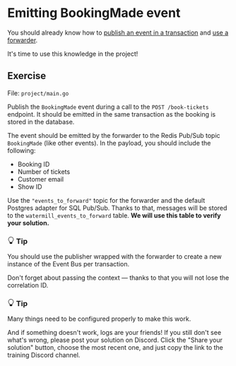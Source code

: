 # Emitting BookingMade event

You should already know how to [publish an event in a transaction](/trainings/go-event-driven/exercise/5b87e341-31cc-4b44-bc8b-5da40c8be069)
and [use a forwarder](/trainings/go-event-driven/exercise/6494e13f-eb2e-4aa7-986f-001faf3afd2e).

It's time to use this knowledge in the project!

## Exercise

File: `project/main.go`

Publish the `BookingMade` event during a call to the `POST /book-tickets` endpoint.
It should be emitted in the same transaction as the booking is stored in the database.

The event should be emitted by the forwarder to the Redis Pub/Sub topic `BookingMade` (like other events).
In the payload, you should include the following:
- Booking ID
- Number of tickets
- Customer email
- Show ID

Use the `"events_to_forward"` topic for the forwarder and the default Postgres adapter for SQL Pub/Sub.
Thanks to that, messages will be stored to the `watermill_events_to_forward` table.
**We will use this table to verify your solution.**


<div class="alert alert-dismissible bg-light-primary d-flex flex-column flex-sm-row p-7 mb-10">
    <div class="d-flex flex-column">
        <h3 class="mb-5 text-dark">
			<svg xmlns="http://www.w3.org/2000/svg" width="16" height="16" fill="currentColor" class="bi bi-lightbulb text-primary" viewBox="0 0 16 16">
			  <path d="M2 6a6 6 0 1 1 10.174 4.31c-.203.196-.359.4-.453.619l-.762 1.769A.5.5 0 0 1 10.5 13a.5.5 0 0 1 0 1 .5.5 0 0 1 0 1l-.224.447a1 1 0 0 1-.894.553H6.618a1 1 0 0 1-.894-.553L5.5 15a.5.5 0 0 1 0-1 .5.5 0 0 1 0-1 .5.5 0 0 1-.46-.302l-.761-1.77a1.964 1.964 0 0 0-.453-.618A5.984 5.984 0 0 1 2 6zm6-5a5 5 0 0 0-3.479 8.592c.263.254.514.564.676.941L5.83 12h4.342l.632-1.467c.162-.377.413-.687.676-.941A5 5 0 0 0 8 1z"/>
			</svg>
			Tip
		</h3>
        <span>

You should use the publisher wrapped with the forwarder to create a new instance of the Event Bus per transaction.

Don't forget about passing the context — thanks to that you will not lose the correlation ID.

</span>
	</div>
	</div>


<div class="alert alert-dismissible bg-light-primary d-flex flex-column flex-sm-row p-7 mb-10">
    <div class="d-flex flex-column">
        <h3 class="mb-5 text-dark">
			<svg xmlns="http://www.w3.org/2000/svg" width="16" height="16" fill="currentColor" class="bi bi-lightbulb text-primary" viewBox="0 0 16 16">
			  <path d="M2 6a6 6 0 1 1 10.174 4.31c-.203.196-.359.4-.453.619l-.762 1.769A.5.5 0 0 1 10.5 13a.5.5 0 0 1 0 1 .5.5 0 0 1 0 1l-.224.447a1 1 0 0 1-.894.553H6.618a1 1 0 0 1-.894-.553L5.5 15a.5.5 0 0 1 0-1 .5.5 0 0 1 0-1 .5.5 0 0 1-.46-.302l-.761-1.77a1.964 1.964 0 0 0-.453-.618A5.984 5.984 0 0 1 2 6zm6-5a5 5 0 0 0-3.479 8.592c.263.254.514.564.676.941L5.83 12h4.342l.632-1.467c.162-.377.413-.687.676-.941A5 5 0 0 0 8 1z"/>
			</svg>
			Tip
		</h3>
        <span>

Many things need to be configured properly to make this work.

And if something doesn't work, logs are your friends!
If you still don't see what's wrong, please post your solution on Discord. 
Click the "Share your solution" button, choose the most recent one, and just copy the link to the training Discord channel.

</span>
	</div>
	</div>
